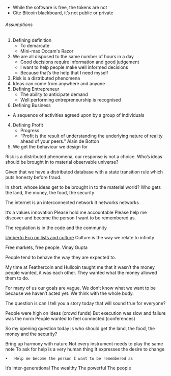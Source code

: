 

- While the software is free, the tokens are not
 - Cite Bitcoin blackboard, it’s not public or private

###### Assumptions

1. Defining definition
	- To demarcate
	- Mini-max Occam's Razor
2. We are all disposed to the same number of hours in a day
	- Good decisions require information and good judgement
	- I want to help people make well informed decisions
	- Because that’s the help that I need myself
3. Risk is a distributed phenomena 
4. Ideas can come from anywhere and anyone
2. Defining Entrepreneur
	- The ability to anticipate demand
	- Well performing entrepreneurship is recognised
3. Defining Business
- A sequence of activities agreed upon by a group of individuals
4. Defining Profit 
	- Progress
	- “Profit is the result of understanding the underlying nature of reality ahead of your peers.” Alain de Botton
5. We get the behaviour we design for


Risk is a distributed phenomena, our response is not a choice. 
Who’s ideas should be brought in to material observable universe?

Given that we have a distributed database with a state transition rule which puts honesty before fraud.

In short: whose ideas get to be brought in to the material world?
	Who gets the land, the money, the food, the security

The internet is an interconnected network
	It networks networks

It’s a values innovation
	Please hold me accountable
		Please help me discover and become the person I want to be remembered as.

The regulation is in the code and the community

[Umberto Eco on lists and culture](http://www.umbertoeco.com/en/umberto-eco-on-lists.html)
	Culture is the way we relate to infinity

Free markets, free people. Vinay Gupta

People tend to behave the way they are expected to.

My time at Feathercoin and Hullcoin taught me that it wasn’t the money people wanted, it was each other. They wanted what the money allowed them to do. 

For many of us our goals are vague. We don’t know what we want to be because we haven’t acted yet. We think with the whole body. 

The question is can I tell you a story today that will sound true for everyone?


People were high on ideas (crowd funds)
	But execution was slow and failure was the norm
People wanted to feel connected (conferences)

So my opening question today is who should get the land, the food, the money and the security?

Bring up harmony with nature
	Not every instrument needs to play the same note
	To ask for help is a very human thing
		It expresses the desire to change
		

	•	Help me become the person I want to be remembered as

It’s inter-generational
The wealthy
The powerful 
The people








		

